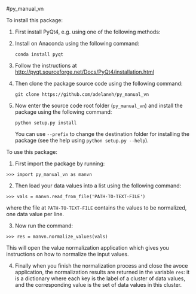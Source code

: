 #py_manual_vn

To install this package:

1. First install PyQt4, e.g. using one of the following methods:
  1. Install on Anaconda using the following command:

     ```conda install pyqt```

  2. Follow the instructions at http://pyqt.sourceforge.net/Docs/PyQt4/installation.html

2. Then clone the package source code using the following command:

   ```git clone https://github.com/adelaneh/py_manual_vn```

3. Now enter the source code root folder (```py_manual_vn```) and install the package using the following command:

   ```python setup.py install```

   You can use ```--prefix``` to change the destination folder for installing the package (see the help using ```python setup.py --help```).

To use this package:

1. First import the package by running:

  ```>>> import py_manual_vn as manvn```

2. Then load your data values into a list using the following command:

  ```>>> vals = manvn.read_from_file('PATH-TO-TEXT-FILE')```
  
  where the file at ```PATH-TO-TEXT-FILE``` contains the values to be normalized, one data value per line.

3. Now run the command:

  ```>>> res = manvn.normalize_values(vals)```
  
  This will open the value normalization application which gives you instructions on how to normalize the input values.

4. Finally when you finish the normalization process and close the avoce application, the normalization results are returned in the variable ```res```: it is a dictionary where each key is the label of a cluster of data values, and the corresponding value is the set of data values in this cluster.

